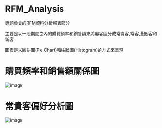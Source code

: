 # RFM_Analysis
專題負責的RFM資料分析報表部分

主要是以一段期間之內的購買頻率和銷售額來將顧客區分成常貴客,常客,量販客和新客

圖表是以圓餅圖(Pie Chart)和柱狀圖(Histogram)的方式來呈現



# 購買頻率和銷售額關係圖

![image](https://github.com/abow79/RFM_Analysis/blob/main/%E8%B3%BC%E8%B2%B7%E9%A0%BB%E7%8E%87%E8%88%87%E9%8A%B7%E5%94%AE%E9%A1%8D%E9%97%9C%E4%BF%82%E5%9C%96.png)





# 常貴客偏好分析圖

![image](https://github.com/abow79/RFM_Analysis/blob/f5ca22d47b34503ec61f0c5db854206f49d57a46/%E5%B8%B8%E8%B2%B4%E5%AE%A2%E5%81%8F%E5%A5%BD%E5%95%86%E5%93%81%E5%9C%96.JPG)
